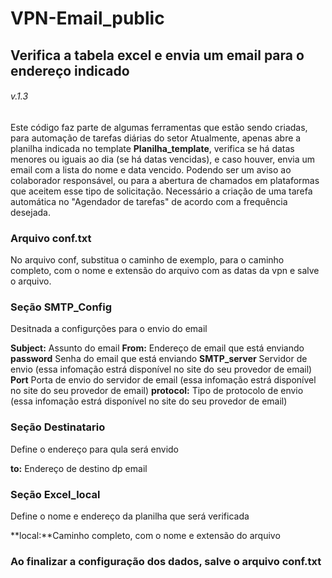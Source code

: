 # VPN-Email_public
## Verifica a tabela excel e envia um email para o endereço indicado ##
###### v.1.3 ######

Este código faz parte de algumas ferramentas que estão sendo criadas, para automação de tarefas diárias do setor
Atualmente, apenas abre a planilha indicada no template **Planilha_template**, verifica se há datas menores ou iguais ao dia (se há datas vencidas), e caso houver, envia um email com a lista do nome e data vencido.
Podendo ser um aviso ao colaborador responsável, ou para a abertura de chamados em plataformas que aceitem esse tipo de solicitação.
Necessário a criação de uma tarefa automática no "Agendador de tarefas" de acordo com a frequência desejada.

### Arquivo conf.txt ###
No arquivo conf, substitua o caminho de exemplo, para o caminho completo, com o nome e extensão do arquivo com as datas da vpn e salve o arquivo.

### Seção SMTP_Config ###
Desitnada a configurções para o envio do email

**Subject:** Assunto do email
**From:** Endereço de email que está enviando
**password** Senha do email que está enviando
**SMTP_server** Servidor de envio (essa infomação estrá disponível no site do seu provedor de email)
**Port** Porta de envio do servidor de email (essa infomação estrá disponível no site do seu provedor de email)
**protocol:** Tipo de protocolo de envio (essa infomação estrá disponível no site do seu provedor de email)

### Seção Destinatario ###
Define o endereço para qula será envido

**to:** Endereço de destino dp email

### Seção Excel_local ###
Define o nome e endereço da planilha que será verificada

**local:**Caminho completo, com o nome e extensão do arquivo


### Ao finalizar a configuração dos dados, salve o arquivo conf.txt ###